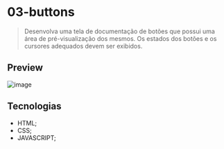 # 03-buttons
> Desenvolva uma tela de documentação de botões que possui uma área de pré-visualização dos mesmos. Os estados dos botões e os cursores adequados devem ser exibidos.

## Preview
![image](https://github.com/MatheusPrudente/bora-codar/assets/80559882/d2028f14-0737-446f-bdd2-2ac32d03a8eb)

## Tecnologias
- HTML;
- CSS;
- JAVASCRIPT;
